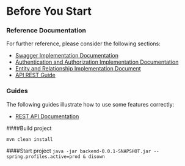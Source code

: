 # Before You Start

### Reference Documentation
For further reference, please consider the following sections:

* [Swagger Implementation Documentation](https://github.com/Gu1lh3rm/zup-test/blob/master/document/documentacao-api-com-swagger.pdf)
* [Authentication and Authorization Implementation Documentation](https://github.com/Gu1lh3rm/zup-test/blob/master/document/documentacao-autenticacao-e-autorizacao.pdf)
* [Entity and Relationship Implementation Document](https://github.com/Gu1lh3rm/zup-test/blob/master/document/entity-relationship-diagram-api.jpeg)
* [API REST Guide](https://github.com/Gu1lh3rm/zup-test/blob/master/document/api-rest-guide.pdf)

### Guides
The following guides illustrate how to use some features correctly:
* [REST API Documentation](http://localhost:8080/api/swagger-ui.html)

####Build project

``
 mvn clean install
``

####Start project
``
java -jar backend-0.0.1-SNAPSHOT.jar --spring.profiles.active=prod & disown
``
